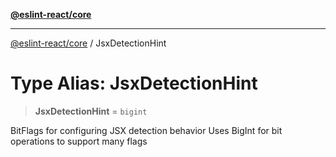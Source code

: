 [**@eslint-react/core**](../README.md)

***

[@eslint-react/core](../README.md) / JsxDetectionHint

# Type Alias: JsxDetectionHint

> **JsxDetectionHint** = `bigint`

BitFlags for configuring JSX detection behavior
Uses BigInt for bit operations to support many flags
